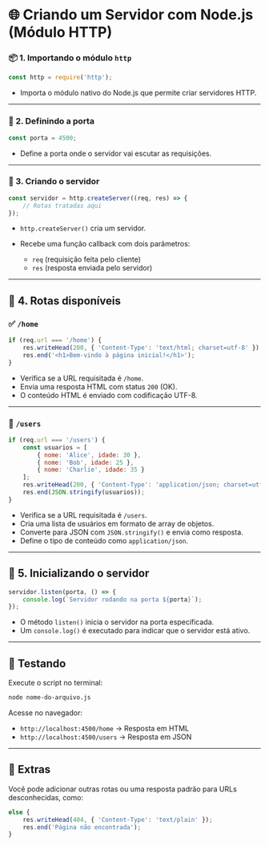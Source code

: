 
# 🌐 Criando um Servidor com Node.js (Módulo HTTP)

### 📦 1. Importando o módulo `http`

```js
const http = require('http');
````

* Importa o módulo nativo do Node.js que permite criar servidores HTTP.

---

### 📌 2. Definindo a porta

```js
const porta = 4500;
```

* Define a porta onde o servidor vai escutar as requisições.

---

### 🧠 3. Criando o servidor

```js
const servidor = http.createServer((req, res) => {
    // Rotas tratadas aqui
});
```

* `http.createServer()` cria um servidor.
* Recebe uma função callback com dois parâmetros:

  * `req` (requisição feita pelo cliente)
  * `res` (resposta enviada pelo servidor)

---

## 🔀 4. Rotas disponíveis

### ✅ `/home`

```js
if (req.url === '/home') {
    res.writeHead(200, { 'Content-Type': 'text/html; charset=utf-8' });
    res.end('<h1>Bem-vindo à página inicial!</h1>');
}
```

* Verifica se a URL requisitada é `/home`.
* Envia uma resposta HTML com status `200` (OK).
* O conteúdo HTML é enviado com codificação UTF-8.

---

### 👤 `/users`

```js
if (req.url === '/users') {
    const usuarios = [
        { nome: 'Alice', idade: 30 },
        { nome: 'Bob', idade: 25 },
        { nome: 'Charlie', idade: 35 }
    ];
    res.writeHead(200, { 'Content-Type': 'application/json; charset=utf-8' });
    res.end(JSON.stringify(usuarios));
}
```

* Verifica se a URL requisitada é `/users`.
* Cria uma lista de usuários em formato de array de objetos.
* Converte para JSON com `JSON.stringify()` e envia como resposta.
* Define o tipo de conteúdo como `application/json`.

---

## 🚀 5. Inicializando o servidor

```js
servidor.listen(porta, () => {
    console.log(`Servidor rodando na porta ${porta}`);
});
```

* O método `listen()` inicia o servidor na porta especificada.
* Um `console.log()` é executado para indicar que o servidor está ativo.

---

## 🧪 Testando

Execute o script no terminal:

```bash
node nome-do-arquivo.js
```

Acesse no navegador:

* `http://localhost:4500/home` → Resposta em HTML
* `http://localhost:4500/users` → Resposta em JSON

---

## 🧠 Extras

Você pode adicionar outras rotas ou uma resposta padrão para URLs desconhecidas, como:

```js
else {
    res.writeHead(404, { 'Content-Type': 'text/plain' });
    res.end('Página não encontrada');
}
```
